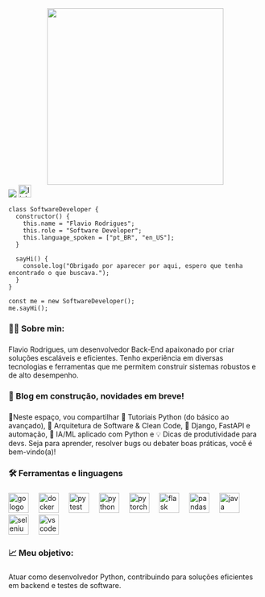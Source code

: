<div align="center">
  <img height="350" src="https://media3.giphy.com/media/v1.Y2lkPTc5MGI3NjExbWt0ZzlrNHZtc3M2bXIyMGppa3pyYjc5OTlkcXlsOTV1cHg0eno3ZiZlcD12MV9pbnRlcm5hbF9naWZfYnlfaWQmY3Q9Zw/2IudUHdI075HL02Pkk/giphy.gif"  />
</div>


<div align="left">
  <img src="https://visitor-badge.laobi.icu/badge?page_id=FlavioPYDEV.FlavioPYDEV&"  />
    <a href="https://www.linkedin.com/in/flavio-rodrigues-de-freitas-905518228/" target="_blank">
    <img src="https://img.shields.io/static/v1?message=LinkedIn&logo=linkedin&label=&color=0077B5&logoColor=white&labelColor=&style=for-the-badge" height="25" alt="linkedin logo"  />
  </a>
</div>

```Js
class SoftwareDeveloper {
  constructor() {
    this.name = "Flavio Rodrigues";
    this.role = "Software Developer";
    this.language_spoken = ["pt_BR", "en_US"];
  }

  sayHi() {
    console.log("Obrigado por aparecer por aqui, espero que tenha encontrado o que buscava.");
  }
}

const me = new SoftwareDeveloper();
me.sayHi();
```

###

<h3 align="left">👩‍💻  Sobre min:</h3>

###

<p align="left">Flavio Rodrigues, um desenvolvedor Back-End apaixonado por criar soluções escaláveis e eficientes. Tenho experiência em diversas tecnologias e ferramentas que me permitem construir sistemas robustos e de alto desempenho.</p>

###

<p align="left"></p>

###

<h3 align="left">🌱 Blog em construção, novidades em breve!</h3>

###

<p align="left">🚀Neste espaço, vou compartilhar 🐍 Tutoriais Python (do básico ao avançado), 🔧 Arquitetura de Software & Clean Code, 🚀 Django, FastAPI e automação, 🤖 IA/ML aplicado com Python e 💡 Dicas de produtividade para devs. Seja para aprender, resolver bugs ou debater boas práticas, você é bem-vindo(a)!</p>

###

<p align="left"></p>

###

<h3 align="left">🛠 Ferramentas e linguagens</h3>

###

<div align="left">
  <img src="https://cdn.jsdelivr.net/gh/devicons/devicon/icons/go/go-original-wordmark.svg" height="40" alt="go logo"  />
  <img width="12" />
  <img src="https://cdn.jsdelivr.net/gh/devicons/devicon/icons/docker/docker-plain-wordmark.svg" height="40" alt="docker logo"  />
  <img width="12" />
  <img src="https://cdn.jsdelivr.net/gh/devicons/devicon/icons/pytest/pytest-original.svg" height="40" alt="pytest logo"  />
  <img width="12" />
  <img src="https://cdn.jsdelivr.net/gh/devicons/devicon/icons/python/python-original.svg" height="40" alt="python logo"  />
  <img width="12" />
  <img src="https://cdn.jsdelivr.net/gh/devicons/devicon/icons/pytorch/pytorch-original.svg" height="40" alt="pytorch logo"  />
  <img width="12" />
  <img src="https://cdn.jsdelivr.net/gh/devicons/devicon/icons/flask/flask-original.svg" height="40" alt="flask logo"  />
  <img width="12" />
  <img src="https://cdn.jsdelivr.net/gh/devicons/devicon/icons/pandas/pandas-original.svg" height="40" alt="pandas logo"  />
  <img width="12" />
  <img src="https://cdn.jsdelivr.net/gh/devicons/devicon/icons/java/java-original.svg" height="40" alt="java logo"  />
  <img width="12" />
  <img src="https://cdn.jsdelivr.net/gh/devicons/devicon/icons/selenium/selenium-original.svg" height="40" alt="selenium logo"  />
  <img width="12" />
  <img src="https://cdn.jsdelivr.net/gh/devicons/devicon/icons/vscode/vscode-original.svg" height="40" alt="vscode logo"  />
</div>

###

<p align="left"></p>

###

<h3 align="left">📈 Meu objetivo:</h3>

###

<p align="left">Atuar como desenvolvedor Python, contribuindo para soluções eficientes em backend e testes de software.</p>

###
